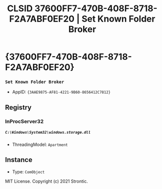 ﻿---
title: "CLSID 37600FF7-470B-408F-8718-F2A7ABF0EF20 | Set Known Folder Broker"
excerpt: What is COM-Object CLSID 37600FF7-470B-408F-8718-F2A7ABF0EF20?
---

# {37600FF7-470B-408F-8718-F2A7ABF0EF20}

### `Set Known Folder Broker`
* AppID: `{3AAE9875-AF81-4221-9B60-8656412C7812}`

## Registry


### InProcServer32

##### `C:\Windows\System32\windows.storage.dll`
* ThreadingModel: `Apartment`

## Instance

* Type: `ComObject`

MIT License. Copyright (c) 2021 Strontic.


